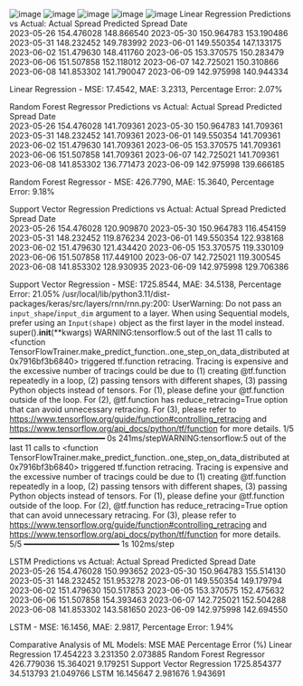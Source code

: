 ![image](https://github.com/user-attachments/assets/d7d0a5e2-d786-4c00-8160-b2a83e8b2d79)
![image](https://github.com/user-attachments/assets/a5fd6f69-ffa1-4b49-90b9-1fd77ac4a472)
![image](https://github.com/user-attachments/assets/96de4ddf-c8dd-437e-af5e-9067a3cfdfe0)
![image](https://github.com/user-attachments/assets/881baf72-b076-49bc-baa9-de61525fc4e1)
![image](https://github.com/user-attachments/assets/0d8376d4-3227-488b-8236-b47dc96c80e1)
Linear Regression Predictions vs Actual:
            Actual Spread  Predicted Spread
Date                                       
2023-05-26     154.476028        148.866540
2023-05-30     150.964783        153.190486
2023-05-31     148.232452        149.783992
2023-06-01     149.550354        147.133175
2023-06-02     151.479630        148.411760
2023-06-05     153.370575        150.283479
2023-06-06     151.507858        152.118012
2023-06-07     142.725021        150.310866
2023-06-08     141.853302        141.790047
2023-06-09     142.975998        140.944334

Linear Regression - MSE: 17.4542, MAE: 3.2313, Percentage Error: 2.07%

Random Forest Regressor Predictions vs Actual:
            Actual Spread  Predicted Spread
Date                                       
2023-05-26     154.476028        141.709361
2023-05-30     150.964783        141.709361
2023-05-31     148.232452        141.709361
2023-06-01     149.550354        141.709361
2023-06-02     151.479630        141.709361
2023-06-05     153.370575        141.709361
2023-06-06     151.507858        141.709361
2023-06-07     142.725021        141.709361
2023-06-08     141.853302        136.771473
2023-06-09     142.975998        139.666185

Random Forest Regressor - MSE: 426.7790, MAE: 15.3640, Percentage Error: 9.18%

Support Vector Regression Predictions vs Actual:
            Actual Spread  Predicted Spread
Date                                       
2023-05-26     154.476028        120.909870
2023-05-30     150.964783        116.454159
2023-05-31     148.232452        119.876234
2023-06-01     149.550354        122.938168
2023-06-02     151.479630        121.434420
2023-06-05     153.370575        119.330109
2023-06-06     151.507858        117.449100
2023-06-07     142.725021        119.300545
2023-06-08     141.853302        128.930935
2023-06-09     142.975998        129.706386

Support Vector Regression - MSE: 1725.8544, MAE: 34.5138, Percentage Error: 21.05%
/usr/local/lib/python3.11/dist-packages/keras/src/layers/rnn/rnn.py:200: UserWarning: Do not pass an `input_shape`/`input_dim` argument to a layer. When using Sequential models, prefer using an `Input(shape)` object as the first layer in the model instead.
  super().__init__(**kwargs)
WARNING:tensorflow:5 out of the last 11 calls to <function TensorFlowTrainer.make_predict_function.<locals>.one_step_on_data_distributed at 0x7916bf3b6840> triggered tf.function retracing. Tracing is expensive and the excessive number of tracings could be due to (1) creating @tf.function repeatedly in a loop, (2) passing tensors with different shapes, (3) passing Python objects instead of tensors. For (1), please define your @tf.function outside of the loop. For (2), @tf.function has reduce_retracing=True option that can avoid unnecessary retracing. For (3), please refer to https://www.tensorflow.org/guide/function#controlling_retracing and https://www.tensorflow.org/api_docs/python/tf/function for  more details.
1/5 ━━━━━━━━━━━━━━━━━━━━ 0s 241ms/stepWARNING:tensorflow:5 out of the last 11 calls to <function TensorFlowTrainer.make_predict_function.<locals>.one_step_on_data_distributed at 0x7916bf3b6840> triggered tf.function retracing. Tracing is expensive and the excessive number of tracings could be due to (1) creating @tf.function repeatedly in a loop, (2) passing tensors with different shapes, (3) passing Python objects instead of tensors. For (1), please define your @tf.function outside of the loop. For (2), @tf.function has reduce_retracing=True option that can avoid unnecessary retracing. For (3), please refer to https://www.tensorflow.org/guide/function#controlling_retracing and https://www.tensorflow.org/api_docs/python/tf/function for  more details.
5/5 ━━━━━━━━━━━━━━━━━━━━ 1s 102ms/step

LSTM Predictions vs Actual:
            Actual Spread  Predicted Spread
Date                                       
2023-05-26     154.476028        150.993652
2023-05-30     150.964783        155.514130
2023-05-31     148.232452        151.953278
2023-06-01     149.550354        149.179794
2023-06-02     151.479630        150.517853
2023-06-05     153.370575        152.475632
2023-06-06     151.507858        154.393463
2023-06-07     142.725021        152.504288
2023-06-08     141.853302        143.581650
2023-06-09     142.975998        142.694550

LSTM - MSE: 16.1456, MAE: 2.9817, Percentage Error: 1.94%

Comparative Analysis of ML Models:
                                   MSE        MAE  Percentage Error (%)
Linear Regression            17.454223   3.231350              2.073885
Random Forest Regressor     426.779036  15.364021              9.179251
Support Vector Regression  1725.854377  34.513793             21.049766
LSTM                         16.145647   2.981676              1.943691
